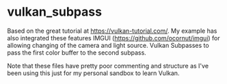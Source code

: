 # vulkan_subpass
Based on the great tutorial at https://vulkan-tutorial.com/.
My example has also integrated these features
  IMGUI (https://github.com/ocornut/imgui) for allowing changing of the camera and light source.
  Vulkan Subpasses to pass the first color buffer to the second subpass.

Note that these files have pretty poor commenting and structure as I've been using this just for my personal sandbox to learn Vulkan.
